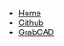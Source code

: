 * [Home](home.md)
* [Github](https://github.com/dmalawey/openBox)
* [GrabCAD](https://grabcad.com/library?page=1&time=all_time&sort=recent&query=openbox)